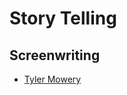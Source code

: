 # Story Telling

## Screenwriting
* [Tyler Mowery](https://www.youtube.com/channel/UCFnskmQu5NjjJ2rooCSF7tw)
